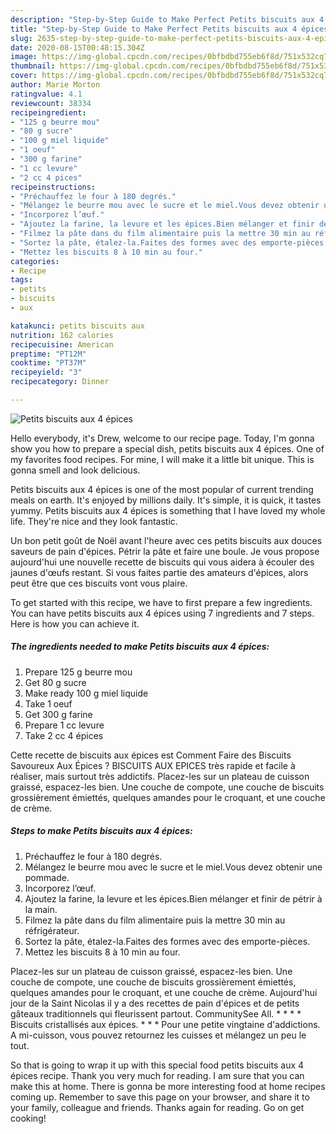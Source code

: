 ```yaml
---
description: "Step-by-Step Guide to Make Perfect Petits biscuits aux 4 épices"
title: "Step-by-Step Guide to Make Perfect Petits biscuits aux 4 épices"
slug: 2635-step-by-step-guide-to-make-perfect-petits-biscuits-aux-4-epices
date: 2020-08-15T00:48:15.304Z
image: https://img-global.cpcdn.com/recipes/0bfbdbd755eb6f8d/751x532cq70/petits-biscuits-aux-4-epices-photo-principale-de-la-recette.jpg
thumbnail: https://img-global.cpcdn.com/recipes/0bfbdbd755eb6f8d/751x532cq70/petits-biscuits-aux-4-epices-photo-principale-de-la-recette.jpg
cover: https://img-global.cpcdn.com/recipes/0bfbdbd755eb6f8d/751x532cq70/petits-biscuits-aux-4-epices-photo-principale-de-la-recette.jpg
author: Marie Morton
ratingvalue: 4.1
reviewcount: 38334
recipeingredient:
- "125 g beurre mou"
- "80 g sucre"
- "100 g miel liquide"
- "1 oeuf"
- "300 g farine"
- "1 cc levure"
- "2 cc 4 pices"
recipeinstructions:
- "Préchauffez le four à 180 degrés."
- "Mélangez le beurre mou avec le sucre et le miel.Vous devez obtenir une pommade."
- "Incorporez l’œuf."
- "Ajoutez la farine, la levure et les épices.Bien mélanger et finir de pétrir à la main."
- "Filmez la pâte dans du film alimentaire puis la mettre 30 min au réfrigérateur."
- "Sortez la pâte, étalez-la.Faites des formes avec des emporte-pièces."
- "Mettez les biscuits 8 à 10 min au four."
categories:
- Recipe
tags:
- petits
- biscuits
- aux

katakunci: petits biscuits aux 
nutrition: 162 calories
recipecuisine: American
preptime: "PT12M"
cooktime: "PT37M"
recipeyield: "3"
recipecategory: Dinner

---
```



![Petits biscuits aux 4 épices](https://img-global.cpcdn.com/recipes/0bfbdbd755eb6f8d/751x532cq70/petits-biscuits-aux-4-epices-photo-principale-de-la-recette.jpg)

Hello everybody, it's Drew, welcome to our recipe page. Today, I'm gonna show you how to prepare a special dish, petits biscuits aux 4 épices. One of my favorites food recipes. For mine, I will make it a little bit unique. This is gonna smell and look delicious.

Petits biscuits aux 4 épices is one of the most popular of current trending meals on earth. It's enjoyed by millions daily. It's simple, it is quick, it tastes yummy. Petits biscuits aux 4 épices is something that I have loved my whole life. They're nice and they look fantastic.

Un bon petit goût de Noël avant l&#39;heure avec ces petits biscuits aux douces saveurs de pain d&#39;épices. Pétrir la pâte et faire une boule. Je vous propose aujourd&#39;hui une nouvelle recette de biscuits qui vous aidera à écouler des jaunes d&#39;œufs restant. Si vous faites partie des amateurs d&#39;épices, alors peut être que ces biscuits vont vous plaire.


To get started with this recipe, we have to first prepare a few ingredients. You can have petits biscuits aux 4 épices using 7 ingredients and 7 steps. Here is how you can achieve it.

<!--inarticleads1-->

##### The ingredients needed to make Petits biscuits aux 4 épices:

1. Prepare 125 g beurre mou
1. Get 80 g sucre
1. Make ready 100 g miel liquide
1. Take 1 oeuf
1. Get 300 g farine
1. Prepare 1 cc levure
1. Take 2 cc 4 épices


Cette recette de biscuits aux épices est Comment Faire des Biscuits Savoureux Aux Épices ? BISCUITS AUX EPICES très rapide et facile à réaliser, mais surtout très addictifs. Placez-les sur un plateau de cuisson graissé, espacez-les bien. Une couche de compote, une couche de biscuits grossièrement émiettés, quelques amandes pour le croquant, et une couche de crème. 

<!--inarticleads2-->

##### Steps to make Petits biscuits aux 4 épices:

1. Préchauffez le four à 180 degrés.
1. Mélangez le beurre mou avec le sucre et le miel.Vous devez obtenir une pommade.
1. Incorporez l’œuf.
1. Ajoutez la farine, la levure et les épices.Bien mélanger et finir de pétrir à la main.
1. Filmez la pâte dans du film alimentaire puis la mettre 30 min au réfrigérateur.
1. Sortez la pâte, étalez-la.Faites des formes avec des emporte-pièces.
1. Mettez les biscuits 8 à 10 min au four.


Placez-les sur un plateau de cuisson graissé, espacez-les bien. Une couche de compote, une couche de biscuits grossièrement émiettés, quelques amandes pour le croquant, et une couche de crème. Aujourd&#39;hui jour de la Saint Nicolas il y a des recettes de pain d&#39;épices et de petits gâteaux traditionnels qui fleurissent partout. CommunitySee All. * * * * Biscuits cristallisés aux épices. * * * Pour une petite vingtaine d&#39;addictions. A mi-cuisson, vous pouvez retournez les cuisses et mélangez un peu le tout. 

So that is going to wrap it up with this special food petits biscuits aux 4 épices recipe. Thank you very much for reading. I am sure that you can make this at home. There is gonna be more interesting food at home recipes coming up. Remember to save this page on your browser, and share it to your family, colleague and friends. Thanks again for reading. Go on get cooking!
